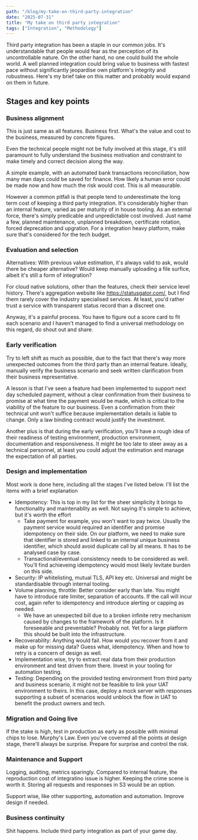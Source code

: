 ```yaml
---
path: "/blog/my-take-on-third-party-integration"
date: "2025-07-31"
title: "My take on third party integration"
tags: ["Integration", "Methodology"]
---
```


Third party integration has been a staple in our common jobs. It's understandable that people would fear as the perception of its uncontrollable nature. On the other hand, no one could build the whole world. A well planned integration could bring value to business with fastest pace without significantly jeopardise own platform's integrity and robustness. Here's my brief take on this matter and probably would expand on them in future.

## Stages and key points

### Business alignment

This is just same as all features. Business first. What's the value and cost to the business, measured by concrete figures. 

Even the technical people might not be fully involved at this stage, it's still paramount to fully understand the business motivation and constraint to make timely and correct decision along the way.

A simple example, with an automated bank transactions reconciliation, how many man days could be saved for finance. How likely a human error could be made now and how much the risk would cost. This is all measurable. 

However a common pitfall is that people tend to underestimate the long term cost of keeping a third party integration. It's considerably higher than an internal feature, varied as per maturity of in house tooling. As an external force, there's simply predicable and unpredictable cost involved. Just name a few, planned maintenance, unplanned breakdown, certificate rotation, forced deprecation and upgration. For a integration heavy platform, make sure that's considered for the tech budget.

### Evaluation and selection

Alternatives: With previous value estimation, it's always valid to ask, would there be cheaper alternative? Would keep manually uploading a file surfice, albeit it's still a form of integration? 

For cloud native solutions, other than the features, check their service level history. There's aggregation website like https://statusgator.com/, but I find them rarely cover the industry specialised services. At least, you'd rather trust a service with transparent status record than a discreet one.

Anyway, it's a painful process. You have to figure out a score card to fit each scenario and I haven't managed to find a universal methodology on this regard, do shout out and share.

### Early verification

Try to left shift as much as possible, due to the fact that there's way more unexpected outcomes from the third party than an internal feature. Ideally, manually verify the business scenario and seek written clarification from their business representative.

A lesson is that I've seen a feature had been implemented to support next day scheduled payment, without a clear confirmation from their business to promise at what time the payment would be made, which is critical to the viability of the feature to our business. Even a confirmation from their technical unit won't suffice because implementation details is liable to change. Only a law binding contract would justify the investment.

Another plus is that during the early verification, you'll have a rough idea of their readiness of testing environment, production environment, documentation and responsiveness. It might be too late to steer away as a technical personnel, at least you could adjust the estimation and manage the expectation of all parties.

### Design and implementation

Most work is done here, including all the stages I've listed below. I'll list the items with a brief explanation

- Idempotency: This is top in my list for the sheer simplicity it brings to functionality and maintenablity as well. Not saying it's simple to achieve, but it's worth the effort
    - Take payment for example, you won't want to pay twice. Usually the payment service would required an identifier and promise idempotency on their side. On our platform, we need to make sure that identifier is stored and linked to an internal unique business identifier, which should avoid duplicate call by all means. It has to be analysed case by case.
    - Transactional/eventual consistency needs to be considered as well. You'll find achieveing idempotency would most likely levitate burden on this side.
- Security: IP whitelisting, mutual TLS, API key etc. Universal and might be standardisable through internal tooling.
- Volume planning, throttle: Better consider early than late. You might have to introduce rate limiter, separation of accounts. If the call will incur cost, again refer to idempotency and introduce alerting or capping as needed.
    - We have an unexpected bill due to a broken infinite retry mechanism caused by changes to the framework of the platform. Is it foreseeable and preventable? Probably not. Yet for a large platform this should be built into the infrastructure.
- Recoverability: Anything would fail. How would you recover from it and make up for missing data? Guess what, idempotency. When and how to retry is a concern of design as well.
- Implementation wise, try to extract real data from their production environment and test driven from there. Invest in your tooling for automation testing.
- Testing: Depending on the provided testing environment from third party and business scenario, it might not be feasible to link your UAT environment to theirs. In this case, deploy a mock server with responses supporting a subset of scenarios would unblock the flow in UAT to benefit the product owners and tech. 

### Migration and Going live

If the stake is high, test in production as early as possible with minimal chips to lose. Murphy's Law. Even you've coverred all the points at design stage, there'll always be surprise. Prepare for surprise and control the risk.

### Maintenance and Support

Logging, auditing, metrics sparingly. Compared to internal feature, the reproduction cost of integratino issue is higher. Keeping the crime scene is worth it. Storing all requests and responses in S3 would be an option. 

Support wise, like other supporting, automation and automation. Improve design if needed. 

### Business continuity
 
Shit happens. Include third party integration as part of your game day.
